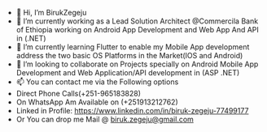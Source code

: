 - 👋 Hi, I’m BirukZegeju
- 👀 I’m currently working as a Lead Solution Architect @Commercila Bank of Ethiopia working on Android App Development and Web App And API in (.NET)
- 🌱 I’m currently learning Flutter to enable my Mobile App development address the two basic OS Platforms in the Market(IOS and Android)
- 💞️ I’m looking to collaborate on Projects specially on Android Mobile App Development and Web Application/API development in (ASP .NET)
- 📫 You can contact me via the Following options
- Direct Phone Calls(+251-965183828)
- On WhatsApp Am Available on (+251913212762)
- Linked in Profile: https://www.linkedin.com/in/biruk-zegeju-77499177
- Or You can drop me Mail @ biruk.zegeju@gmail.com

<!---
BirukZegeju/BirukZegeju is a ✨ special ✨ repository because its `README.md` (this file) appears on your GitHub profile.
You can click the Preview link to take a look at your changes.
--->
